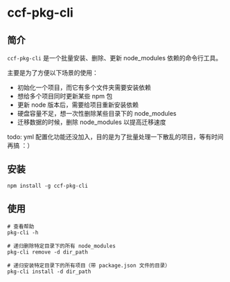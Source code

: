 # ccf-pkg-cli

## 简介
`ccf-pkg-cli` 是一个批量安装、删除、更新 node_modules 依赖的命令行工具。

主要是为了方便以下场景的使用：
- 初始化一个项目，而它有多个文件夹需要安装依赖
- 想给多个项目同时更新某些 npm 包
- 更新 node 版本后，需要给项目重新安装依赖
- 硬盘容量不足，想一次性删除某些目录下的 node_modules
- 迁移数据的时候，删除 node_modules 以提高迁移速度 

todo:
yml 配置化功能还没加入，目的是为了批量处理一下散乱的项目，等有时间再搞 ：）
## 安装
```
npm install -g ccf-pkg-cli
```

## 使用
```
# 查看帮助
pkg-cli -h

# 递归删除特定目录下的所有 node_modules
pkg-cli remove -d dir_path

# 递归安装特定目录下的所有项目（带 package.json 文件的目录）
pkg-cli install -d dir_path


```